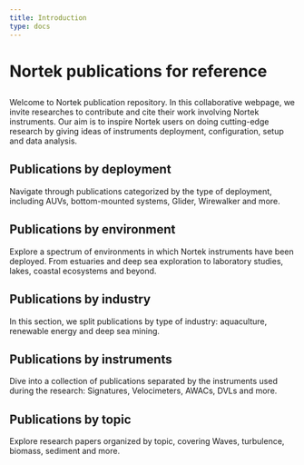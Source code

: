 ```yaml
---
title: Introduction
type: docs
---
```


# Nortek publications for reference

## 

Welcome to Nortek publication repository. In this collaborative webpage, we invite researches 
to contribute and cite their work involving Nortek instruments. Our aim is to inspire Nortek
users on doing cutting-edge research by giving ideas of instruments deployment, configuration,
setup and data analysis.

## Publications by deployment

Navigate through publications categorized by the type of deployment, including AUVs, bottom-mounted systems, Glider, Wirewalker and more.

## Publications by environment

Explore a spectrum of environments in which Nortek instruments have been deployed. From estuaries and deep sea exploration to laboratory studies, lakes, coastal ecosystems and beyond.

## Publications by industry

In this section, we split publications by type of industry: aquaculture, renewable energy and deep sea mining.

## Publications by instruments

Dive into a collection of publications separated by the instruments used during the research: 
Signatures, Velocimeters, AWACs, DVLs and more.

## Publications by topic

Explore research papers organized by topic, covering Waves, turbulence, biomass, sediment and more.



